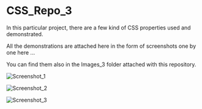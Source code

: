 # CSS_Repo_3

In this particular project, there are a few kind of CSS properties used and demonstrated.

All the demonstrations are attached here in the form of screenshots one by one here ... 

You can find them also in the Images_3 folder attached with this repository.

![Screenshot_1](https://user-images.githubusercontent.com/65014749/87184635-fd4a9e00-c305-11ea-90b7-c0ddb433ed47.png)

![Screenshot_2](https://user-images.githubusercontent.com/65014749/87184738-2d923c80-c306-11ea-9f13-efa7f6616d9e.png)

![Screenshot_3](https://user-images.githubusercontent.com/65014749/87184786-469aed80-c306-11ea-84ba-1b27ccff73ca.png)

